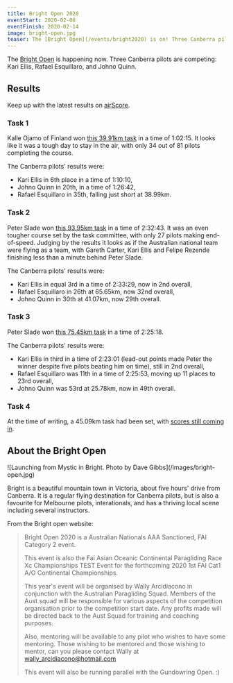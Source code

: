 ```yaml
---
title: Bright Open 2020
eventStart: 2020-02-08
eventFinish: 2020-02-14
image: bright-open.jpg
teaser: The [Bright Open](/events/bright2020) is on! Three Canberra pilots are competing.
---
```

The [Bright Open](https://airtribune.com/bright-open-2020/info) is happening now. Three Canberra pilots are competing: Kari Ellis, Rafael Esquillaro, and Johno Quinn.

## Results

Keep up with the latest results on [airScore](http://xc.highcloud.net/task_overview.html?comPk=281).

### Task 1

Kalle Ojamo of Finland won [this 39.91km task](http://xc.highcloud.net/task_result.html?comPk=281&tasPk=1241) in a time of 1:02:15.
It looks like it was a tough day to stay in the air, with only 34 out of 81 pilots completing the course.

The Canberra pilots' results were:

- Kari Ellis in 6th place in a time of 1:10:10,
- Johno Quinn in 20th, in a time of 1:26:42,
- Rafael Esquillaro in 35th, falling just short at 38.99km.

### Task 2

Peter Slade won [this 93.95km task](http://xc.highcloud.net/task_result.html?comPk=281&tasPk=1256) in a time of 2:32:43.
It was an even tougher course set by the task committee, with only 27 pilots making end-of-speed.
Judging by the results it looks as if the Australian national team were flying as a team, with Gareth Carter, Kari Ellis and Felipe Rezende finishing less than a minute behind Peter Slade.

The Canberra pilots' results were:

- Kari Ellis in equal 3rd in a time of 2:33:29, now in 2nd overall, 
- Rafael Esquillaro in 26th at 65.65km, now 32nd overall,
- Johno Quinn in 30th at 41.07km, now 29th overall.


### Task 3

Peter Slade won [this 75.45km task](http://xc.highcloud.net/task_result.html?comPk=281&tasPk=1257) in a time of 2:25:18.

The Canberra pilots' results were:

- Kari Ellis in third in a time of 2:23:01 (lead-out points made Peter the winner despite five pilots beating him on time), still in 2nd overall,
- Rafael Esquillaro was 11th in a time of 2:25:53, moving up 11 places to 23rd overall,
- Johno Quinn was 53rd at 25.78km, now in 49th overall.

### Task 4

At the time of writing, a 45.09km task had been set, with [scores still coming in](http://xc.highcloud.net/task_result.html?comPk=281&tasPk=1258).

## About the Bright Open

<div class="inline-img">
![Launching from Mystic in Bright. Photo by Dave Gibbs](/images/bright-open.jpg)
</div>

Bright is a beautiful mountain town in Victoria, about five hours' drive from Canberra.
It is a regular flying destination for Canberra pilots, but is also a favourite for Melbourne pilots, interationals, and has a thriving local scene including several instructors.

From the Bright open website:

> Bright Open 2020 is a Australian Nationals AAA Sanctioned, FAI Category 2 event.
> 
> This event is also the Fai Asian Oceanic Continental Paragliding Race Xc Championships TEST Event for the forthcoming 2020 1st FAI Cat1 A/O Continental Championships.
> 
> This year's event will be organised by Wally Arcidiacono in conjunction with the Australian Paragliding Squad. Members of the Aust squad will be responsible for various aspects of the competition organisation prior to the competition start date. Any profits made will be directed back to the Aust Squad for training and coaching purposes.
> 
> Also, mentoring will be available to any pilot who wishes to have some mentoring. Those wishing to be mentored and those wishing to mentor, can you please contact Wally at wally_arcidiacono@hotmail.com
> 
> This event will also be running parallel with the Gundowring Open. :)
